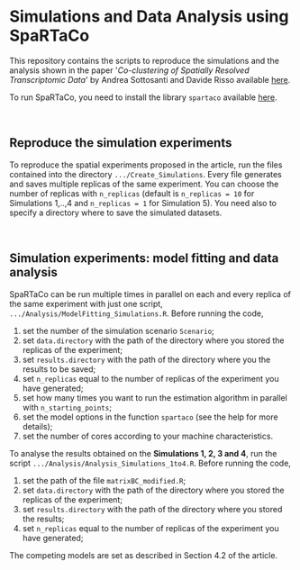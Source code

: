 # Simulations and Data Analysis using SpaRTaCo
This repository contains the scripts to reproduce the simulations and the analysis shown in the paper '*Co-clustering of Spatially Resolved Transcriptomic Data*' by Andrea Sottosanti and Davide Risso available [here](https://arxiv.org/abs/2110.04872).

To run SpaRTaCo, you need to install the library `spartaco` available [here](https://github.com/andreasottosanti/spartaco).

&nbsp;
## Reproduce the simulation experiments
To reproduce the spatial experiments proposed in the article, run the files contained into the directory `.../Create_Simulations`. Every file generates and saves multiple replicas of the same experiment. You can choose the number of replicas with `n_replicas` (default is `n_replicas = 10` for Simulations 1,..,4 and `n_replicas = 1` for Simulation 5). You need also to specify a directory where to save the simulated datasets.

&nbsp;
## Simulation experiments: model fitting and data analysis
SpaRTaCo can be run multiple times in parallel on each and every replica of the same experiment with just one script, `.../Analysis/ModelFitting_Simulations.R`.
Before running the code, 

1. set the number of the simulation scenario `Scenario`;
2. set `data.directory` with the path of the directory where you stored the replicas of the experiment;
3. set `results.directory` with the path of the directory where you the results to be saved;
4. set `n_replicas` equal to the number of replicas of the experiment you have generated;
5. set how many times you want to run the estimation algorithm in parallel with `n_starting_points`;
6. set the model options in the function `spartaco` (see the help for more details);
7. set the number of cores according to your machine characteristics.

To analyse the results obtained on the **Simulations 1, 2, 3 and 4**, run the script `.../Analysis/Analysis_Simulations_1to4.R`. 
Before running the code,

1. set the path of the file `matrixBC_modified.R`;
2. set `data.directory` with the path of the directory where you stored the replicas of the experiment;
3. set `results.directory` with the path of the directory where you stored the results;
4. set `n_replicas` equal to the number of replicas of the experiment you have generated;

The competing models are set as described in Section 4.2 of the article.
